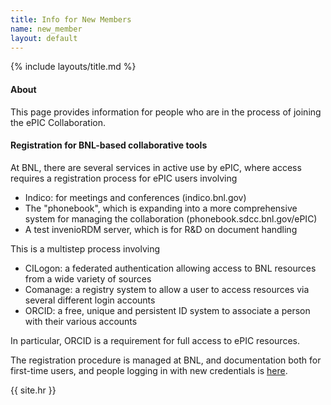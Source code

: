 ```yaml
---
title: Info for New Members
name: new_member
layout: default
---
```


{% include layouts/title.md %}

#### About

This page provides information for people who are in the process of joining
the ePIC Collaboration.

#### Registration for BNL-based collaborative tools

At BNL, there are several services in active use by ePIC, where access requires a registration process for ePIC users involving 
- Indico: for meetings and conferences (indico.bnl.gov)
- The "phonebook", which is expanding into a more comprehensive system for managing the collaboration (phonebook.sdcc.bnl.gov/ePIC)
- A test invenioRDM server, which is for R&D on document handling

This is a multistep process involving
- CILogon: a federated authentication allowing access to BNL resources from a wide variety of sources 
- Comanage: a registry system to allow a user to access resources via several different login accounts
- ORCID: a free, unique and persistent ID system to associate a person with their various accounts

In particular, ORCID is a requirement for full access to ePIC resources.

The registration procedure is managed at BNL, and documentation both for first-time users, and people logging in with new credentials is [here](https://www.sdcc.bnl.gov/information/comanage-setup-new-accounts).

{{ site.hr }}
